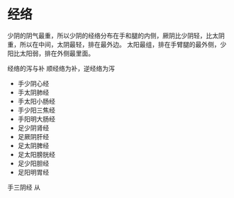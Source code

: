 # 经络

少阴的阴气最重，所以少阴的经络分布在手和腿的内侧，厥阴比少阴轻，比太阴重，所以在中间，太阴最轻，排在最外边。
太阳最组，排在手臂腿的最外侧，少阳比太阳弱，排在外侧最里面。

经络的泻与补 顺经络为补，逆经络为泻 
- 手少阴心经
- 手太阴肺经
- 手太阳小肠经
- 手少阳三焦经
- 手阳明大肠经
- 足少阴肾经
- 足厥阴肝经
- 足太阴脾经
- 足太阳膀胱经
- 足少阳胆经
- 足阳明胃经


手三阴经 从  